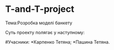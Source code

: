 # T-and-T-project

Тема:Розробка моделі банкету

Cуть проекту полягає у наступному:

#Учасники:
*Карпенко Тетяна;
*Пашина Тетяна.
